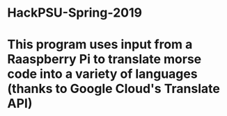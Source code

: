 # HackPSU-Spring-2019
# This program uses input from a Raaspberry Pi to translate morse code into a variety of languages (thanks to Google Cloud's Translate API)
